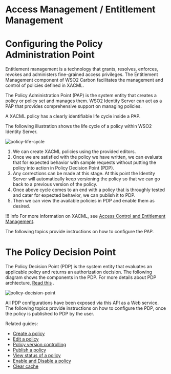 # Access Management  / Entitlement Management

# Configuring the Policy Administration Point

Entitlement management is a technology that grants, resolves, enforces, 
revokes and administers fine-grained access privileges. The Entitlement Management 
component of WSO2 Carbon facilitates the management and control of policies 
defined in XACML.

The Policy Administration Point (PAP) is the system entity that creates
a policy or policy set and manages them. WSO2 Identity Server can act as
a PAP that provides comprehensive support on managing policies.

A XACML policy has a clearly identifiable life cycle inside a PAP.

The following illustration shows the life cycle of a policy within WSO2
Identity Server.

![policy-life-cycle](../assets/img/tutorials/policy-life-cycle.png)

1.  We can create XACML policies using the provided editors.
2.  Once we are satisfied with the policy we have written, we can
    evaluate that for expected behavior with sample requests without
    putting the policy into action in Policy Decision Point (PDP).
3.  Any corrections can be made at this stage. At this point the
    Identity Server will automatically keep versioning the policy so
    that we can go back to a previous version of the policy.
4.  Once above cycle comes to an end with a policy that is throughly
    tested and cater for expected behavior, we can publish it to PDP.
5.  Then we can view the available policies in PDP and enable them as
    desired.

!!! info
	For more information on XACML, see [Access Control and Entitlement
	Management](../../get-started/access-control-and-entitlement-management).

The following topics provide instructions on how to configure the PAP.

# The Policy Decision Point

The Policy Decision Point (PDP) is the system entity that evaluates an
applicable policy and returns an authorization decision. The following
diagram shows the components in the PDP. For more details about PDP
archtecture, [Read
this](../../get-started/access-control-and-entitlement-management)
.

![policy-decision-point](../assets/img/tutorials/policy-decision-point.png)

All PDP configurations have been exposed via this API as a Web service.
The following topics provide instructions on how to configure the PDP,
once the policy is published to PDP by the user.

Related guides:
- [Create a policy](../authorization/create-a-policy.md)
- [Edit a policy](../authorization/edit-a-policy.md)
- [Policy version controlling](../authorization/version-control.md)
- [Publish a policy](../authorization/publish-a-policy.md)
- [View status of a policy](../authorization/view-status.md)
- [Enable and Disable a policy](../authorization/enable-disable-policy.md)
- [Clear cache](../authorization/clear-cache.md)